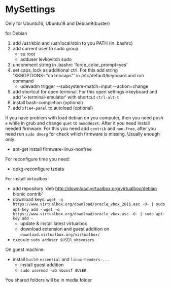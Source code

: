 # MySettings

Only for Ubuntu16, Ubuntu18 and Debian9(buster)

for Debian
  1) add /usr/sbin and /usr/local/sbin to you PATH (in .bashrc)
  2) add current user to sudo group
      - su root
      - adduser levkovitch sudo
  3) uncomment string in .bashrc 'force_color_prompt=yes'
  4) set caps_lock as additional ctrl. For this add string
     'XKBOPTIONS="ctrl:nocaps"' in /etc/default/keyboard and run command
      - udevadm trigger --subsystem-match=input --action=change
  5) add shortcut for open terminal. For this open settings->keyboard and
     add 'x-terminal-emulator' with shortcut `ctrl-alt-t`
  6) install bash-completion (optional)
  7) add `xfce4-panel` to autoload (optional)

If you have problem with load debian on you computer, then you need push `e`
while in grub and change `quet` to `nomodeset`. After it you need install 
needed firmware. For this you need add `contrib` and `non-free`, after you
need run `sudo dmesg` for check which firmware is missing.
Usually enough only:
  - apt-get install firmware-linux-nonfree

For reconfigure time you need:
  - dpkg-reconfigure tzdata


For install virtualbox:
  - add repository `deb http://download.virtualbox.org/virtualbox/debian bionic contrib'
  - download keys:
      `wget -q https://www.virtualbox.org/download/oracle_vbox_2016.asc -O- | sudo apt-key add -`
      `wget -q https://www.virtualbox.org/download/oracle_vbox.asc -O- | sudo apt-key add -`
	- update & install latest virtualbox
	- download extension and guest addition on `download.virtualbox.org/virtualbox/`
  - execute `sudo adduser $USER vboxusers`

On guest machine:
  - install `build-essential` and `linux-headers-...`
	- install guest addition
	- `sudo usermod -aG vboxsf $USER`

You shared folders will be in media folder
